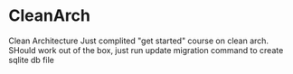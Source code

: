 # CleanArch
Clean Architecture
Just complited "get started" course on clean arch.
SHould work out of the box, just run update migration command to create sqlite db file
